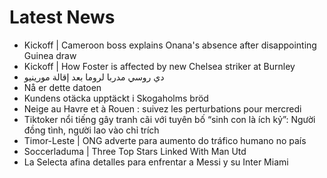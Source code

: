 # Latest News
-  Kickoff | Cameroon boss explains Onana's absence after disappointing Guinea draw
-  Kickoff | How Foster is affected by new Chelsea striker at Burnley
-  دي روسي مدربا لروما بعد إقالة مورينيو
-  Nå er dette datoen
-  Kundens otäcka upptäckt i Skogaholms bröd
-  Neige au Havre et à Rouen : suivez les perturbations pour mercredi
-  Tiktoker nổi tiếng gây tranh cãi với tuyên bố “sinh con là ích kỷ”: Người đồng tình, người lao vào chỉ trích
-  Timor-Leste | ONG adverte para aumento do tráfico humano no país
-  Soccerladuma | Three Top Stars Linked With Man Utd
-  La Selecta afina detalles para enfrentar a Messi y su Inter Miami
